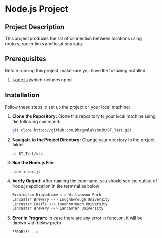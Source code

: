 # Node.js Project

## Project Description

This project produces the list of connection between locations using routers, router links and locations data.

## Prerequisites

Before running this project, make sure you have the following installed:

1. [Node.js](https://nodejs.org/) (which includes npm)

## Installation

Follow these steps to set up the project on your local machine:

1. **Clone the Repository:**
   Clone this repository to your local machine using the following command:

   ```sh
   git clone https://github.com/BhagyalakshmiM/BT_Test.git
2. **Navigate to the Project Directory:**
    Change your directory to the project folder
    ```sh
    cd BT_Test/src
3. **Run the Node.js File:**
    ```sh
    node index.js
4. **Verify Output:**
    After running the command, you should see the output of Node.js application in the terminal as below
    ```sh
    Birmingham Hippodrome <-> Williamson Park
    Lancaster Brewery <-> Loughborough University
    Lancaster Castle <-> Loughborough University
    Lancaster Brewery <-> Lancaster University
5. **Error in Program:**
    In case there are any error in function, it will be thrown with below prefix
    ```sh
    ERROR!!! --> 